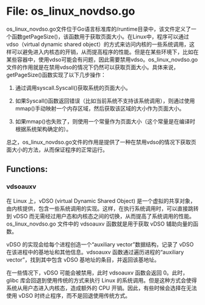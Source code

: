 # File: os_linux_novdso.go

os_linux_novdso.go文件位于Go语言标准库的/runtime目录中，该文件定义了一个函数getPageSize()，该函数用于获取页面大小。在Linux中，程序可以通过vdso（virtual dynamic shared object）的方式来访问内核的一些系统调用，这样可以避免进入内核态的开销，从而提高程序的性能。但是在某些环境下，比如在某些容器中，使用vdso可能会有问题，因此需要禁用vdso。os_linux_novdso.go文件的作用就是在禁用vdso的情况下仍然可以获取页面大小。具体来说，getPageSize()函数实现了以下几步操作：

1. 通过调用syscall.Syscall()获取系统的页面大小。

2. 如果Syscall()函数返回错误（比如当前系统不支持该系统调用），则通过使用mmap()手动映射一个内存区域，然后获取该区域的大小作为页面大小。

3. 如果mmap()也失败了，则使用一个常量作为页面大小（这个常量是在编译时根据系统架构确定的）。 

总之，os_linux_novdso.go文件的作用是提供了一种在禁用vdso的情况下获取页面大小的方法，从而保证程序的正常运行。

## Functions:

### vdsoauxv

在 Linux 上，vDSO (virtual Dynamic Shared Object) 是一个虚拟的共享对象，由内核提供，包含一些系统调用的实现。这样，在执行系统调用时，可以直接跳转到 vDSO 而无需经过用户态和内核态之间的切换，从而提高了系统调用的性能。os_linux_novdso.go 文件中的 vdsoauxv 函数就是用于获取 vDSO 辅助向量的函数。

vDSO 的实现会给每个进程创造一个“auxiliary vector”数据结构，记录了 vDSO 在该进程中的基地址和其他信息。vdsoauxv 函数通过遍历进程的“auxiliary vector”，找到其中包含 vDSO 基地址的条目，并返回该基地址。

在一些情况下，vDSO 可能会被禁用，此时 vdsoauxv 函数会返回 0。此时，glibc 库会回退到使用传统的方式来执行 Linux 的系统调用。但是这种方式会使得系统从用户态进入内核态，造成额外的 CPU 开销。因此，有些时候会选择在无法使用 vDSO 时终止程序，而不是回退使用传统方式。




